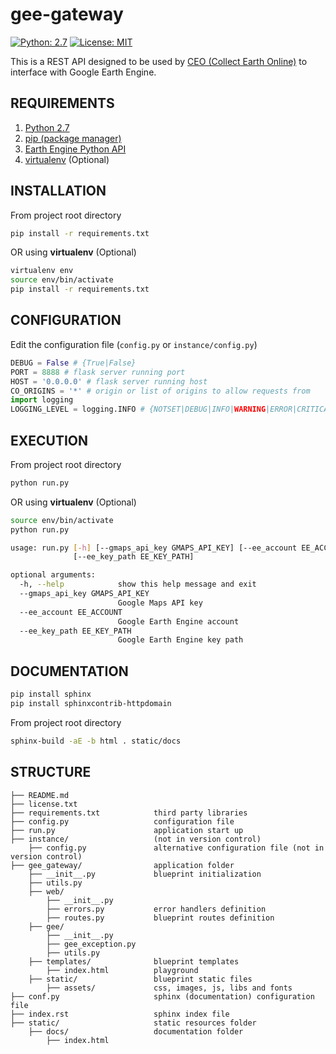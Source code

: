# gee-gateway

[![Python: 2.7](https://img.shields.io/badge/python-2.7-blue.svg)](https://www.python.org/)
[![License: MIT](https://img.shields.io/badge/License-MIT-yellow.svg)](https://opensource.org/licenses/MIT)

This is a REST API designed to be used by [CEO (Collect Earth Online)](https://github.com/openforis/collect-earth-online) to interface with Google Earth Engine.

## REQUIREMENTS

1. [Python 2.7](https://www.python.org/)
2. [pip (package manager)](https://github.com/pypa/pip)
3. [Earth Engine Python API](https://developers.google.com/earth-engine/python_install)
4. [virtualenv](https://pypi.python.org/pypi/virtualenv) (Optional)

## INSTALLATION

From project root directory

```bash
pip install -r requirements.txt
```

OR using **virtualenv** (Optional)

```bash
virtualenv env
source env/bin/activate
pip install -r requirements.txt
```

## CONFIGURATION

Edit the configuration file (`config.py` or `instance/config.py`)


```python
DEBUG = False # {True|False}
PORT = 8888 # flask server running port
HOST = '0.0.0.0' # flask server running host
CO_ORIGINS = '*' # origin or list of origins to allow requests from
import logging
LOGGING_LEVEL = logging.INFO # {NOTSET|DEBUG|INFO|WARNING|ERROR|CRITICAL}
```

## EXECUTION

From project root directory

```bash
python run.py
```

OR using **virtualenv** (Optional)

```bash
source env/bin/activate
python run.py
```

```bash
usage: run.py [-h] [--gmaps_api_key GMAPS_API_KEY] [--ee_account EE_ACCOUNT]
              [--ee_key_path EE_KEY_PATH]

optional arguments:
  -h, --help            show this help message and exit
  --gmaps_api_key GMAPS_API_KEY
                        Google Maps API key
  --ee_account EE_ACCOUNT
                        Google Earth Engine account
  --ee_key_path EE_KEY_PATH
                        Google Earth Engine key path
```

## DOCUMENTATION

```bash
pip install sphinx
pip install sphinxcontrib-httpdomain
```

From project root directory

```bash
sphinx-build -aE -b html . static/docs
```

## STRUCTURE

    ├── README.md
    ├── license.txt
    ├── requirements.txt            third party libraries
    ├── config.py                   configuration file
    ├── run.py                      application start up
    ├── instance/                   (not in version control)
        ├── config.py               alternative configuration file (not in version control)
    ├── gee_gateway/                application folder
        ├── __init__.py             blueprint initialization
        ├── utils.py
        ├── web/
            ├── __init__.py
            ├── errors.py           error handlers definition
            ├── routes.py           blueprint routes definition
        ├── gee/
            ├── __init__.py
            ├── gee_exception.py
            ├── utils.py
        ├── templates/              blueprint templates
            ├── index.html          playground
        ├── static/                 blueprint static files
            ├── assets/             css, images, js, libs and fonts
    ├── conf.py                     sphinx (documentation) configuration file
    ├── index.rst                   sphinx index file
    ├── static/                     static resources folder
        ├── docs/                   documentation folder
            ├── index.html